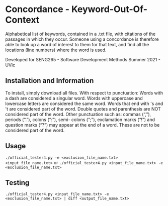 # Concordance - Keyword-Out-Of-Context
Alphabetical list of keywords, contained in a .txt file, with citations of the passages in which they occur. Someone using a concordance is therefore able to look up a 
word of interest to them for that text, and find all the locations (line numbers) where the word is used. 

Developed for SENG265 - Software Development Methods Summer 2021 - UVic

## Installation and Information
To install, simply download all files. 
With respect to punctuation:
  Words with a dash are considered a singular word.
  Words with uppercase and lowercase letters are considered the same word.
  Words that end with 's and 't are considered part of the word.
  Double quotes and parenthesis are NOT considered part of the word.
  Other punctuation such as: commas (“,”), periods (“.”), colons (“:”), semi-
  colons (“;”), exclamation marks (“!”) and question marks (“?”) may appear at 
  the end of a word. These are not to be considered part of the word. 

## Usage
```./official_tester4.py -e <exclusion_file_name.txt> <input_file_name.txt>```
  or 
```./official_tester4.py <input_file_name.txt> -e <exclusion_file_name.txt>```

## Testing
```./official_tester4.py <input_file_name.txt> -e <exclusion_file_name.txt> | diff <output_file_name.txt>```
